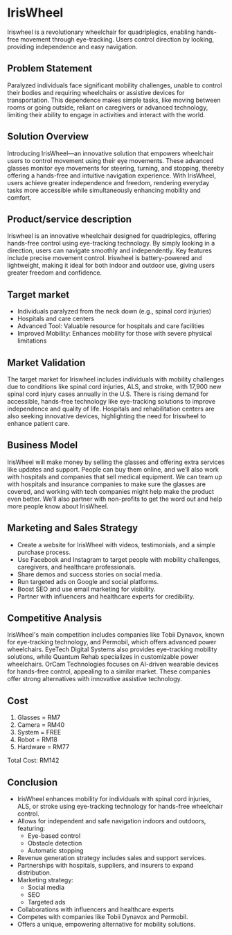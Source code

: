 # IrisWheel
Iriswheel is a revolutionary wheelchair for quadriplegics, enabling hands-free movement through eye-tracking. Users control direction by looking, providing independence and easy navigation.

## Problem Statement
Paralyzed individuals face significant mobility challenges, unable to control their bodies and requiring wheelchairs or assistive devices for transportation. This dependence makes simple tasks, like moving between rooms or going outside, reliant on caregivers or advanced technology, limiting their ability to engage in activities and interact with the world.

## Solution Overview
Introducing IrisWheel—an innovative solution that empowers wheelchair users to control movement using their eye movements. These advanced glasses monitor eye movements for steering, turning, and stopping, thereby offering a hands-free and intuitive navigation experience. With IrisWheel, users achieve greater independence and freedom, rendering everyday tasks more accessible while simultaneously enhancing mobility and comfort.

## Product/service description
Iriswheel is an innovative wheelchair designed for quadriplegics, offering hands-free control using eye-tracking technology. By simply looking in a direction, users can navigate smoothly and independently. Key features include precise movement control. Iriswheel is battery-powered and lightweight, making it ideal for both indoor and outdoor use, giving users greater freedom and confidence.

## Target market
- Individuals paralyzed from the neck down (e.g., spinal cord injuries)
- Hospitals and care centers
- Advanced Tool: Valuable resource for hospitals and care facilities
- Improved Mobility: Enhances mobility for those with severe physical limitations

## Market Validation
The target market for Iriswheel includes individuals with mobility challenges due to conditions like spinal cord injuries, ALS, and stroke, with 17,900 new spinal cord injury cases annually in the U.S. There is rising demand for accessible, hands-free technology like eye-tracking solutions to improve independence and quality of life. Hospitals and rehabilitation centers are also seeking innovative devices, highlighting the need for Iriswheel to enhance patient care.

## Business Model
IrisWheel will make money by selling the glasses and offering extra services like updates and support. People can buy them online, and we’ll also work with hospitals and companies that sell medical equipment. We can team up with hospitals and insurance companies to make sure the glasses are covered, and working with tech companies might help make the product even better. We’ll also partner with non-profits to get the word out and help more people know about IrisWheel.

## Marketing and Sales Strategy
- Create a website for IrisWheel with videos, testimonials, and a simple purchase process.
- Use Facebook and Instagram to target people with mobility challenges, caregivers, and healthcare professionals.
- Share demos and success stories on social media.
- Run targeted ads on Google and social platforms.
- Boost SEO and use email marketing for visibility.
- Partner with influencers and healthcare experts for credibility.

## Competitive Analysis
IrisWheel's main competition includes companies like Tobii Dynavox, known for eye-tracking technology, and Permobil, which offers advanced power wheelchairs. EyeTech Digital Systems also provides eye-tracking mobility solutions, while Quantum Rehab specializes in customizable power wheelchairs. OrCam Technologies focuses on AI-driven wearable devices for hands-free control, appealing to a similar market. These companies offer strong alternatives with innovative assistive technology.

## Cost
1) Glasses = RM7
2) Camera = RM40
3) System = FREE
4) Robot = RM18
5) Hardware = RM77

Total Cost: RM142

## Conclusion
- IrisWheel enhances mobility for individuals with spinal cord injuries, ALS, or stroke using eye-tracking technology for hands-free wheelchair control.
- Allows for independent and safe navigation indoors and outdoors, featuring:
    - Eye-based control
    - Obstacle detection
    - Automatic stopping
- Revenue generation strategy includes sales and support services.
- Partnerships with hospitals, suppliers, and insurers to expand distribution.
- Marketing strategy:
    - Social media
    - SEO
    - Targeted ads
- Collaborations with influencers and healthcare experts
- Competes with companies like Tobii Dynavox and Permobil.
- Offers a unique, empowering alternative for mobility solutions.


